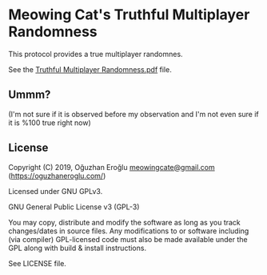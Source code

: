 # Meowing Cat's Truthful Multiplayer Randomness

This protocol provides a true multiplayer randomnes.

See the [Truthful Multiplayer Randomness.pdf](<./Truthful Multiplayer Randomness.pdf>) file.

## Ummm?

(I'm not sure if it is observed before my observation and I'm not even sure if it is %100 true right now)

## License

Copyright (C) 2019, Oğuzhan Eroğlu <meowingcate@gmail.com> (https://oguzhaneroglu.com/)

Licensed under GNU GPLv3.

GNU General Public License v3 (GPL-3)

You may copy, distribute and modify the software as long as you track changes/dates in source files. Any modifications to or software including (via compiler) GPL-licensed code must also be made available under the GPL along with build & install instructions.

See LICENSE file.
